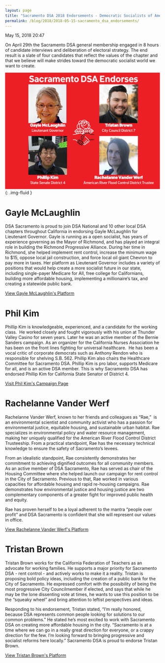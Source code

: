 ```yaml
---
layout: page
title: "Sacramento DSA 2018 Endorsements - Democratic Socialists of America, Sacramento"
permalink: /blog/2018/2018-05-15-sacramento_dsa_endorsements/
---
```

May 15, 2018 20:47

On April 29th the Sacramento DSA general membership engaged in 8 hours of candidate interviews and deliberation of electoral strategy. The end result is a slate of four candidates that reflect the values of the chapter and that we believe will make strides toward the democratic socialist world we want to create.

![](/assets/images/sacramentodsa_pages_268_attachments_original_1526416042_Facebook_Shared_Image.jpg){: .img-fluid }

# Gayle McLaughlin

DSA Sacramento is proud to join DSA National and 10 other local DSA chapters throughout California in endorsing Gayle McLaughlin for Lieutenant Governor. Gayle is running as a open socialist, has years of experience governing as the Mayor of Richmond, and has played an integral role in building the Richmond Progressive Alliance. During her time in Richmond, she helped implement rent control, increase the minimum wage to $15, oppose local jail construction, and force local oil giant Chevron to pay more in taxes. Her platform as Lieutenant Governor includes a variety of positions that would help create a more socialist future in our state, including single-payer Medicare for All, free college for Californians, building more affordable housing, implementing a millionaire’s tax, and creating a statewide public bank.

[View Gayle McLaughlin's Platform](https://gayleforcalifornia.org/)

# Phil Kim

Phillip Kim is knowledgeable, experienced, and a candidate for the working class.  He worked closely and fought vigorously with his union at Thunder Valley Casino for seven years. Later he was an active member of the Bernie Sanders campaign. As an organizer for the California Nurses Association he has been on the front lines fighting for universal healthcare.  He has been a vocal critic of corporate democrats such as Anthony Rendon who is responsible for shelving S.B. 562. Phillip Kim also chairs the Healthcare Committee for Sacramento DSA. Phillip Kim is pro labor, supports Medicare for all, and is an active DSA member. This is why Sacramento DSA has endorsed Phillip Kim for California State Senator of District 4.

[<span style="font-weight: 400;">Visit Phil Kim's Campaign Page</span>](https://www.facebook.com/PhilTheBern/)

# Rachelanne Vander Werf

Rachelanne Vander Werf, known to her friends and colleagues as “Rae,”  is an environmental scientist and community activist who has a passion for environmental justice, equitable housing, and sustainable urban habitat. Rae specializes in environmental policy and water resource management, making her uniquely qualified for the American River Flood Control District Trusteeship. From a practical standpoint, Rae has the necessary technical knowledge to ensure the safety of Sacramento’s levees.

From an idealistic standpoint, Rae consistently demonstrates her commitment to achieving dignified outcomes for all community members. As an active member of DSA Sacramento, Rae has served as chair of the Housing Committee where she helped launch our campaign for rent control in the City of Sacramento. Previous to that, Rae worked in various capacities for affordable housing and rapid re-housing campaigns. Rae demonstrates how environmental justice and housing justice are two complementary components of a greater fight for improved public health and equity.

Rae has proven herself to be a loyal adherent to the mantra “people over profit” and DSA Sacramento is confident that she will represent our values in office.

[<span style="font-weight: 400;">View Rachelanne Vander Werf's Platform</span>](https://www.vanderwerf2018.com/)

# Tristan Brown

Tristan Brown works for the California Federation of Teachers as an advocate for working families. He supports a major priority for Sacramento DSA - rent control - and actively works to make it a reality. Tristan is proposing bold policy ideas, including the creation of a public bank for the City of Sacramento. He expressed comfort with the possibility of being the most progressive City Councilmember if elected, and says that while he may be the lone dissenting vote at times, he wants to use this position to be the “squeaky wheel” and bring attention to leftist perspectives and ideas.

Responding to his endorsement, Tristan stated, “I’m really honored, because DSA represents common people looking for solutions to our common problems.” He stated he’s most excited to work with Sacramento DSA on creating more affordable housing in the city. “Sacramento is at a time where we can go in a really great direction for everyone, or a crappy direction for the few. I’m looking forward to bringing progressive and socialist reforms here locally.” Sacramento DSA is proud to endorse Tristan Brown.

[View Tristan Brown's Platform](https://www.brownforsacramento.com/)
